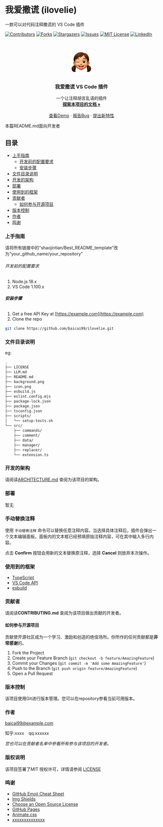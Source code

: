 # 我爱撒谎 (ilovelie)

一款可以对代码注释撒谎的 VS Code 插件

<!-- PROJECT SHIELDS -->

[![Contributors][contributors-shield]][contributors-url]
[![Forks][forks-shield]][forks-url]
[![Stargazers][stars-shield]][stars-url]
[![Issues][issues-shield]][issues-url]
[![MIT License][license-shield]][license-url]
[![LinkedIn][linkedin-shield]][linkedin-url]

<!-- PROJECT LOGO -->
<br />

<p align="center">
  <a href="https://github.com/baicai99/ilovelie">
    <img src="icon.png" alt="Logo" width="80" height="80">
  </a>

  <h3 align="center">我爱撒谎 VS Code 插件</h3>
  <p align="center">
    一个让注释胡言乱语的插件
    <br />
    <a href="https://github.com/baicai99/ilovelie"><strong>探索本项目的文档 »</strong></a>
    <br />
    <br />
    <a href="https://github.com/baicai99/ilovelie">查看Demo</a>
    ·
    <a href="https://github.com/baicai99/ilovelie/issues">报告Bug</a>
    ·
    <a href="https://github.com/baicai99/ilovelie/issues">提出新特性</a>
  </p>

</p>

本篇README.md面向开发者

## 目录

- [上手指南](#上手指南)
  - [开发前的配置要求](#开发前的配置要求)
  - [安装步骤](#安装步骤)
- [文件目录说明](#文件目录说明)
- [开发的架构](#开发的架构)
- [部署](#部署)
- [使用到的框架](#使用到的框架)
- [贡献者](#贡献者)
  - [如何参与开源项目](#如何参与开源项目)
- [版本控制](#版本控制)
- [作者](#作者)
- [鸣谢](#鸣谢)

### 上手指南

请将所有链接中的“shaojintian/Best_README_template”改为“your_github_name/your_repository”

###### 开发前的配置要求

1. Node.js 18.x
2. VS Code 1.100.x

###### **安装步骤**

1. Get a free API Key at [https://example.com](https://example.com)
2. Clone the repo

```sh
git clone https://github.com/baicai99/ilovelie.git
```

### 文件目录说明
eg:

```
.
├── LICENSE
├── LLM.md
├── README.md
├── background.png
├── icon.png
├── esbuild.js
├── eslint.config.mjs
├── package-lock.json
├── package.json
├── tsconfig.json
├── scripts/
│   └── setup-tests.sh
└── src/
    ├── commands/
    ├── comment/
    ├── data/
    ├── manager/
    ├── replacer/
    └── extension.ts
```

### 开发的架构

请阅读[ARCHITECTURE.md](https://github.com/baicai99/ilovelie/blob/master/ARCHITECTURE.md) 查阅为该项目的架构。

### 部署

暂无

### 手动替换注释

使用 `手动替换注释` 命令可以替换任意注释内容。当选择具体注释后，插件会弹出一个文本编辑面板，面板内的文本框已经预填原始注释内容，可在其中输入多行内容。

点击 **Confirm** 按钮会用新的文本替换原注释，选择 **Cancel** 则放弃本次操作。

### 使用到的框架

- [TypeScript](https://www.typescriptlang.org)
- [VS Code API](https://code.visualstudio.com/api)
- [esbuild](https://esbuild.github.io)

### 贡献者

请阅读**CONTRIBUTING.md** 查阅为该项目做出贡献的开发者。

#### 如何参与开源项目

贡献使开源社区成为一个学习、激励和创造的绝佳场所。你所作的任何贡献都是**非常感谢**的。

1. Fork the Project
2. Create your Feature Branch (`git checkout -b feature/AmazingFeature`)
3. Commit your Changes (`git commit -m 'Add some AmazingFeature'`)
4. Push to the Branch (`git push origin feature/AmazingFeature`)
5. Open a Pull Request

### 版本控制

该项目使用Git进行版本管理。您可以在repository参看当前可用版本。

### 作者

baicai99@example.com

知乎:xxxx  &ensp; qq:xxxxxx

 *您也可以在贡献者名单中参看所有参与该项目的开发者。*

### 版权说明

该项目签署了MIT 授权许可，详情请参阅 [LICENSE](https://github.com/baicai99/ilovelie/blob/master/LICENSE)

### 鸣谢

- [GitHub Emoji Cheat Sheet](https://www.webpagefx.com/tools/emoji-cheat-sheet)
- [Img Shields](https://shields.io)
- [Choose an Open Source License](https://choosealicense.com)
- [GitHub Pages](https://pages.github.com)
- [Animate.css](https://daneden.github.io/animate.css)
- [xxxxxxxxxxxxxx](https://connoratherton.com/loaders)

<!-- links -->
[your-project-path]:baicai99/ilovelie
[contributors-shield]: https://img.shields.io/github/contributors/baicai99/ilovelie.svg?style=flat-square
[contributors-url]: https://github.com/baicai99/ilovelie/graphs/contributors
[forks-shield]: https://img.shields.io/github/forks/baicai99/ilovelie.svg?style=flat-square
[forks-url]: https://github.com/baicai99/ilovelie/network/members
[stars-shield]: https://img.shields.io/github/stars/baicai99/ilovelie.svg?style=flat-square
[stars-url]: https://github.com/baicai99/ilovelie/stargazers
[issues-shield]: https://img.shields.io/github/issues/baicai99/ilovelie.svg?style=flat-square
[issues-url]: https://github.com/baicai99/ilovelie/issues
[license-shield]: https://img.shields.io/github/license/baicai99/ilovelie.svg?style=flat-square
[license-url]: https://github.com/baicai99/ilovelie/blob/master/LICENSE
[linkedin-shield]: https://img.shields.io/badge/-LinkedIn-black.svg?style=flat-square&logo=linkedin&colorB=555
[linkedin-url]: https://linkedin.com/in/baicai99
